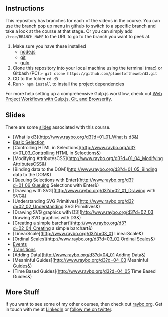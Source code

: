 ## Instructions
This repository has branches for each of the videos in the course. You can use the branch pop up menu in github to switch to a specific branch and take a look at the course at that stage. Or you can simply add `/tree/BRANCH_NAME` to the URL to go to the branch you want to peek at.

1. Make sure you have these installed
	- [node.js](http://nodejs.org/)
	- [git](http://git-scm.com/)
 	- [gulp](http://gulpjs.com/)
2. Clone this repository into your local machine using the terminal (mac) or Gitbash (PC) `> git clone https://github.com/planetoftheweb/d3.git`
3. CD to the folder `cd d3`
4. Run `> npm install` to install the project dependencies

For more help setting up a comprehensive Gulp.js workflow, check out [Web Project Workflows with Gulp.js, Git, and Browserify](http://www.lynda.com/Web-Web-Design-tutorials/Web-Project-Workflows-Gulpjs-Git-Browserify/154416-2.html).

## Slides
There are some [slides](http://www.raybo.org/d3) associated with this course.

- [What is d3](http://www.raybo.org/d3?d=01_01_What is d3&)
- [Basic Selection](http://www.raybo.org/d3?d=01_02_Basic_Selection&)
- [Controlling HTML in Selections](http://www.raybo.org/d3?d=01_03_Controlling HTML in Selections&)
- [Modifying AttributesCSS](http://www.raybo.org/d3?d=01_04_Modifying AttributesCSS&)
- [Binding data to the DOM](http://www.raybo.org/d3?d=01_05_Binding data to the DOM&)
- [Queuing Selections with Enter](http://www.raybo.org/d3?d=01_06_Queuing Selections with Enter&)
- [Drawing with SVG](http://www.raybo.org/d3?d=02_01_Drawing with SVG&)
- [Understanding SVG Primitives](http://www.raybo.org/d3?d=02_02_Understanding SVG Primitives&)
- [Drawing SVG graphics with D3](http://www.raybo.org/d3?d=02_03 Drawing SVG graphics with D3&)
- [Creating a simple barchart](http://www.raybo.org/d3?d=02_04_Creating a simple barchart&)
- [LinearScale](http://www.raybo.org/d3?d=03_01 LinearScale&)
- [Ordinal Scales](http://www.raybo.org/d3?d=03_02 Ordinal Scales&)
- [Events](http://www.raybo.org/d3?d=03_04_events&)
- [Transitions](http://www.raybo.org/d3?d=03_05b_transitions&)
- [Adding Data](http://www.raybo.org/d3?d=04_01 Adding Data&)
- [Meaninful Guides](http://www.raybo.org/d3?d=04_03 Meaninful Guides&)
- [Time Based Guides](http://www.raybo.org/d3?d=04_05 Time Based Guides&)

## More Stuff
If you want to see some of my other courses, then check out [raybo.org](http://www.raybo.org/). Get in touch with me at [LinkedIn](https://www.linkedin.com/in/planetoftheweb/) or [follow me on twitter](http://twitter.com/planetoftheweb).